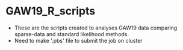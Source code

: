 GAW19_R_scripts
===============
* These are the scripts created to analyses GAW19 data comparing sparse-data and standard likelihood methods.
* Need to make '.pbs' file to submit the job on cluster
